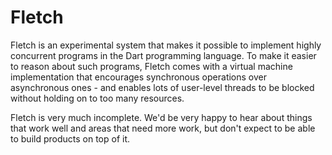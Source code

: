 # Fletch

Fletch is an experimental system that makes it possible to implement highly concurrent programs
in the Dart programming language. To make it easier to reason about such programs, Fletch comes with a
virtual machine implementation that encourages synchronous operations over asynchronous ones - and 
enables lots of user-level threads to be blocked without holding on to too many resources.

Fletch is very much incomplete. We'd be very happy to hear about things that work well and areas that need 
more work, but don't expect to be able to build products on top of it.
